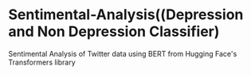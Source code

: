 # Sentimental-Analysis((Depression and Non Depression Classifier)
Sentimental Analysis of Twitter data using BERT from Hugging Face's Transformers library
